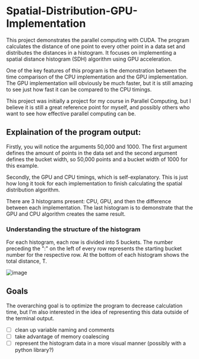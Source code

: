 # Spatial-Distribution-GPU-Implementation
This project demonstrates the parallel computing with CUDA. The program calculates the distance of one point to every other point in a data set and distributes the distances in a histogram. It focuses on implementing a spatial distance histogram (SDH) algorithm using GPU acceleration.

One of the key features of this program is the demonstration between the time comparison of the CPU implementation and the GPU implementation. The GPU implementation will obviously be much faster, but it is still amazing to see just how fast it can be compared to the CPU timings.

This project was initially a project for my course in Parallel Computing, but I believe it is still a great reference point for myself, and possibly others who want to see how effective parallel computing can be.
## Explaination of the program output: 

Firstly, you will notice the arguments 50,000 and 1000. The first argument defines the amount of points in the data set and the second argument defines the bucket width, so 50,000 points and a bucket width of 1000 for this example. 

Secondly, the GPU and CPU timings, which is self-explanatory. This is just how long it took for each implementation to finish calculating the spatial distribution algorithm. 

There are 3 histograms present: CPU, GPU, and then the difference between each implementation. The last histogram is to demonstrate that the GPU and CPU algorithm  creates the  same result. 

### Understanding the structure of the histogram
For each histogram, each row is divided into 5 buckets. The number preceding the ":" on the left of every row represents the starting bucket number for the respective row. At the bottom of each histogram shows the total distance, T.

![image](https://github.com/YingJames/Spatial-Distribution-GPU-Implementation/assets/21976362/b5ab9f72-6f04-4544-b3e1-f36d3288b9b1)

## Goals
The overarching goal is to optimize the program to decrease calculation time, but I'm also interested in the idea of representing this data outside of the terminal output.
- [ ] clean up variable naming and comments
- [ ] take advantage of memory coalescing
- [ ] represent the histogram data in a more visual manner (possibly with a python library?)
